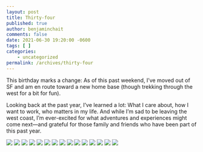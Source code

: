 ```yaml
---
layout: post
title: Thirty-four
published: true
author: benjaminchait
comments: false
date: 2021-06-30 19:20:00 -0600
tags: [ ]
categories:
    - uncategorized
permalink: /archives/thirty-four
---
```

This birthday marks a change: As of this past weekend, I’ve moved out of SF and am en route toward a new home base (though trekking through the west for a bit for fun).

Looking back at the past year, I’ve learned a lot: What I care about, how I want to work, who matters in my life. And while I’m sad to be leaving the west coast, I’m ever-excited for what adventures and experiences might come next—and grateful for those family and friends who have been part of this past year.

![][1]
![][2]
![][3]
![][4]
![][5]
![][6]
![][7]
![][8]
![][9]
![][10]
![][11]
![][12]
![][13]
![][14]
![][15]

 [1]: /img/blog/210630_thirty-four/IMG_3208.jpeg
 [2]: /img/blog/210630_thirty-four/IMG_3419.jpeg
 [3]: /img/blog/210630_thirty-four/IMG_3520.jpeg
 [4]: /img/blog/210630_thirty-four/IMG_3584.jpeg
 [5]: /img/blog/210630_thirty-four/IMG_3728.jpeg
 [6]: /img/blog/210630_thirty-four/IMG_4068.jpeg
 [7]: /img/blog/210630_thirty-four/IMG_4673.jpeg
 [8]: /img/blog/210630_thirty-four/IMG_4695.jpeg
 [9]: /img/blog/210630_thirty-four/IMG_4867.jpeg
 [10]: /img/blog/210630_thirty-four/IMG_4921.jpeg
 [11]: /img/blog/210630_thirty-four/IMG_4989.jpeg
 [12]: /img/blog/210630_thirty-four/IMG_4990.jpeg
 [13]: /img/blog/210630_thirty-four/IMG_4993.jpeg
 [14]: /img/blog/210630_thirty-four/IMG_4994.jpeg
 [15]: /img/blog/210630_thirty-four/IMG_5001.jpeg
 
